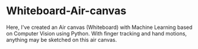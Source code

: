 # Whiteboard-Air-canvas
Here, I've created an Air canvas (Whiteboard) with Machine Learning based on Computer Vision using Python. With finger tracking and hand motions, anything may be sketched on this air canvas.
